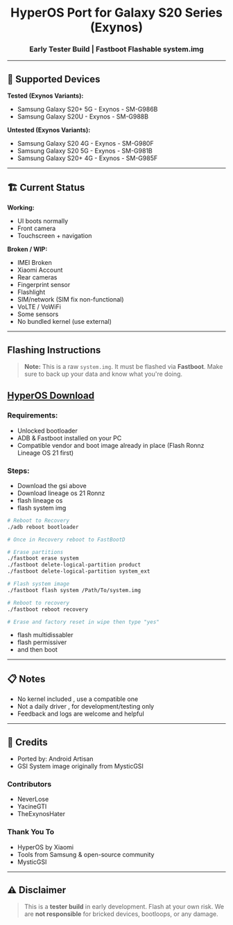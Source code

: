 
<h1 align="center">HyperOS Port for Galaxy S20 Series (Exynos)</h1>
<h3 align="center">Early Tester Build | Fastboot Flashable system.img</h3>

---

## 📱 Supported Devices

**Tested (Exynos Variants):**
- Samsung Galaxy S20+ 5G - Exynos - SM-G986B
- Samsung Galaxy S20U - Exynos - SM-G988B

**Untested (Exynos Variants):**
- Samsung Galaxy S20 4G - Exynos - SM-G980F
- Samsung Galaxy S20 5G - Exynos - SM-G981B
- Samsung Galaxy S20+ 4G - Exynos - SM-G985F
---

## 🏗 Current Status

**Working:**
- UI boots normally  
- Front camera  
- Touchscreen + navigation  

**Broken / WIP:**
- IMEI Broken
- Xiaomi Account
- Rear cameras  
- Fingerprint sensor  
- Flashlight  
- SIM/network (SIM fix non-functional)  
- VoLTE / VoWiFi  
- Some sensors  
- No bundled kernel (use external)  

---

##  Flashing Instructions

> **Note:** This is a raw `system.img`. It must be flashed via **Fastboot**. Make sure to back up your data and know what you're doing.

## [HyperOS Download](https://drive.usercontent.google.com/download?id=1evFw-23jmfMp_prehsbECpYtNo04d7L6&export=download&authuser=9)

### Requirements:
- Unlocked bootloader  
- ADB & Fastboot installed on your PC  
- Compatible vendor and boot image already in place  (Flash Ronnz Lineage OS 21 first)

### Steps:
- Download the gsi above
- Download lineage os 21 Ronnz
- flash lineage os
- flash system img

```bash
# Reboot to Recovery
./adb reboot bootloader

# Once in Recovery reboot to FastBootD

# Erase partitions
./fastboot erase system
./fastboot delete-logical-partition product
./fastboot delete-logical-partition system_ext

# Flash system image
./fastboot flash system /Path/To/system.img

# Reboot to recovery
./fastboot reboot recovery

# Erase and factory reset in wipe then type "yes"
```
- flash multidissabler
- flash permissiver
- and then boot

---

## 📋 Notes

- No kernel included , use a compatible one  
- Not a daily driver , for development/testing only  
- Feedback and logs are welcome and helpful  

---

## 👥 Credits

- Ported by: Android Artisan
- GSI System image originally from MysticGSI
  
### Contributors
- NeverLose
- YacineGTI
- TheExynosHater

### Thank You To
- HyperOS by Xiaomi  
- Tools from Samsung & open-source community
- MysticGSI

---

## ⚠️ Disclaimer

> This is a **tester build** in early development. Flash at your own risk. We are **not responsible** for bricked devices, bootloops, or any damage.

